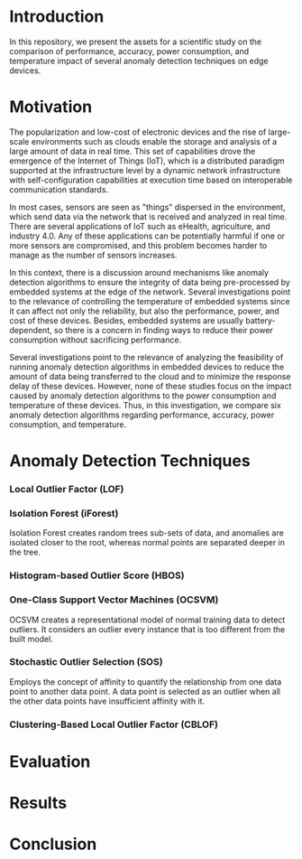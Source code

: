 # Introduction

In this repository, we present the assets for a scientific study on the comparison of performance, accuracy, power consumption, and temperature impact of several anomaly detection techniques on edge devices.

# Motivation

The popularization and low-cost of electronic devices and the rise of large-scale environments such as clouds enable the storage and analysis of a large amount of data in real time. This set of capabilities drove the emergence of the Internet of Things (IoT), which is a distributed paradigm supported at the infrastructure level by a dynamic network infrastructure with self-configuration capabilities at execution time based on interoperable communication standards.

In most cases, sensors are seen as "things" dispersed in the environment, which send data via the network that is received and analyzed in real time. There are several applications of IoT such as eHealth, agriculture, and industry 4.0.  Any of these applications can be potentially harmful if one or more sensors are compromised, and this problem becomes harder to manage as the number of sensors increases.

In this context, there is a discussion around mechanisms like anomaly detection algorithms to ensure the integrity of data being pre-processed by embedded systems at the edge of the network. Several investigations point to the relevance of controlling the temperature of embedded systems since it can affect not only the reliability, but also the performance, power, and cost of these devices. Besides, embedded systems are usually battery-dependent, so there is a concern in finding ways to reduce their power consumption without sacrificing performance. 

Several investigations point to the relevance of analyzing the feasibility of running anomaly detection algorithms in embedded devices to reduce the amount of data being transferred to the cloud and to minimize the response delay of these devices. However, none of these studies focus on the impact caused by anomaly detection algorithms to the power consumption and temperature of these devices. Thus, in this investigation, we compare six anomaly detection algorithms regarding performance, accuracy, power consumption, and temperature.

# Anomaly Detection Techniques

### Local Outlier Factor (LOF)

### Isolation Forest (iForest)

Isolation Forest creates random trees sub-sets of data, and anomalies are isolated closer to the root, whereas normal points are separated deeper in the tree.

### Histogram-based Outlier Score (HBOS)

### One-Class Support Vector Machines (OCSVM)

OCSVM creates a representational model of normal training data to detect outliers. It considers an outlier every instance that is too different from the built model.

### Stochastic Outlier Selection (SOS)

Employs the concept of affinity to quantify the relationship from one data point to another data point. A data point is selected as an outlier when all the other data points have insufficient affinity with it. 

### Clustering-Based Local Outlier Factor (CBLOF)

# Evaluation

# Results

# Conclusion

